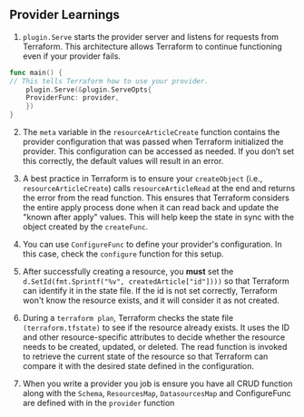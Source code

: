 ## Provider Learnings

1. `plugin.Serve` starts the provider server and listens for requests from Terraform. This architecture allows Terraform to continue functioning even if your provider fails.

```go
func main() {
// This tells Terraform how to use your provider.
    plugin.Serve(&plugin.ServeOpts{
    ProviderFunc: provider,
    })
}

```

2. The `meta` variable in the `resourceArticleCreate` function contains the provider configuration that was passed when Terraform initialized the provider. This configuration can be accessed as needed. If you don’t set this correctly, the default values will result in an error.

3. A best practice in Terraform is to ensure your `createObject` (i.e., `resourceArticleCreate`) calls `resourceArticleRead` at the end and returns the error from the read function. This ensures that Terraform considers the entire apply process done when it can read back and update the "known after apply" values. This will help keep the state in sync with the object created by the `createFunc`.

4. You can use `ConfigureFunc` to define your provider's configuration. In this case, check the `configure` function for this setup.

5. After successfully creating a resource, you **must** set the `d.SetId(fmt.Sprintf("%v", createdArticle["id"])))` so that Terraform can identify it in the state file. If the id is not set correctly, Terraform won't know the resource exists, and it will consider it as not created.

6. During a `terraform plan`, Terraform checks the state file `(terraform.tfstate)` to see if the resource already exists. It uses the ID and other resource-specific attributes to decide whether the resource needs to be created, updated, or deleted. The read function is invoked to retrieve the current state of the resource so that Terraform can compare it with the desired state defined in the configuration.

7. When you write a provider you job is ensure you have all CRUD function along with the `Schema`, `ResourcesMap`, `DatasourcesMap` and ConfigureFunc are defined with in the `provider` function